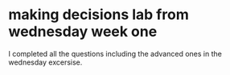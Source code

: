 # making decisions lab from wednesday week one
I completed all the questions including the advanced ones in the wednesday excersise.